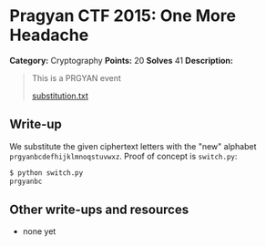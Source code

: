 # Pragyan CTF 2015: One More Headache

**Category:** Cryptography
**Points:** 20
**Solves** 41
**Description:**

> This is a PRGYAN event
>
> [substitution.txt](substitution.txt)

## Write-up

We substitute the given ciphertext letters with the "new" alphabet `prgyanbcdefhijklmnoqstuvwxz`. Proof of concept is `switch.py`:

```bash
$ python switch.py
prgyanbc
```

## Other write-ups and resources

* none yet
